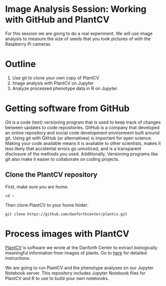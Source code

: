 # Image Analysis Session: Working with GitHub and PlantCV

For this session we are going to do a real experiment. We will use image analysis to measure the size of seeds that you took pictures of with the Raspberry Pi cameras.

# Outline
1. Use git to clone your own copy of PlantCV
3. Image analysis with PlantCV on Jupyter
4. Analyze processed phenotype data in R on Jupyter

# Getting software from GitHub

Git is a code (text) versioning program that is used to keep track of changes between updates to code repositories. GitHub is a company that developed an online repository and social code development environment built around git. Using git with GitHub (or alternatives) is important for open science. Making your code available means it is available to other scientists, makes it less likely that accidental errors go unnoticed, and is a transparent disclosure of the methods you used. Additionally, Versioning programs like git also make it easier to collaborate on coding projects.   

## Clone the PlantCV repository

First, make sure you are home:

```
cd ~
```

Then clone PlantCV to your home folder:

```
git clone https://github.com/danforthcenter/plantcv.git
```

# Process images with PlantCV

[PlantCV](http://plantcv.danforthcenter.org/) is software we wrote at the Danforth Center to extract biologically meaningful information from images of plants. Go to [here](http://plantcv.danforthcenter.org/pages/documentation/function_docs/vis_tutorial.html) for detailed instructions.

We are going to run PlantCV and the phenotype analyses on our Jupyter Notebook server. This repository includes Jupyter Notebook files for PlantCV and R to use to build your own notebooks.